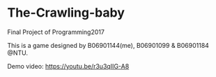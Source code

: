 # The-Crawling-baby
Final Project of  Programming2017

This is a game designed by B06901144(me), B06901099 & B06901184 @NTU.

Demo video: https://youtu.be/r3u3qIIG-A8
